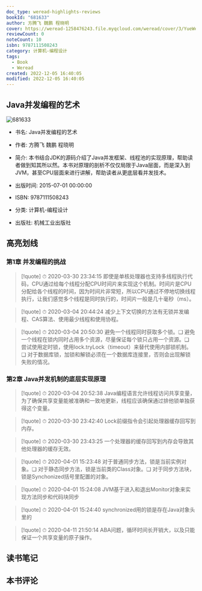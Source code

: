 ```yaml
---
doc_type: weread-highlights-reviews
bookId: "681633"
author: 方腾飞 魏鹏 程晓明
cover: https://weread-1258476243.file.myqcloud.com/weread/cover/3/YueWen_681633/t7_YueWen_681633.jpg
reviewCount: 0
noteCount: 10
isbn: 9787111508243
category: 计算机-编程设计
tags:
  - Book
  - Weread
created: 2022-12-05 16:40:05
modified: 2022-12-05 16:40:05
---
```


## Java并发编程的艺术

![681633](https://weread-1258476243.file.myqcloud.com/weread/cover/3/YueWen_681633/t7_YueWen_681633.jpg)
- 书名: Java并发编程的艺术
- 作者: 方腾飞 魏鹏 程晓明
- 简介: 本书结合JDK的源码介绍了Java并发框架、线程池的实现原理，帮助读者做到知其所以然。本书对原理的剖析不仅仅局限于Java层面，而是深入到JVM，甚至CPU层面来进行讲解，帮助读者从更底层看并发技术。

- 出版时间: 2015-07-01 00:00:00
- ISBN: 9787111508243
- 分类: 计算机-编程设计
- 出版社: 机械工业出版社

## 高亮划线

### 第1章 并发编程的挑战


> [!quote] ⏱ 2020-03-30 23:34:15
> 即使是单核处理器也支持多线程执行代码，CPU通过给每个线程分配CPU时间片来实现这个机制。时间片是CPU分配给各个线程的时间，因为时间片非常短，所以CPU通过不停地切换线程执行，让我们感觉多个线程是同时执行的，时间片一般是几十毫秒（ms）。
 


> [!quote] ⏱ 2020-03-04 20:44:24
> 减少上下文切换的方法有无锁并发编程、CAS算法、使用最少线程和使用协程。
 


> [!quote] ⏱ 2020-03-04 20:50:30
> 避免一个线程同时获取多个锁。❑ 避免一个线程在锁内同时占用多个资源，尽量保证每个锁只占用一个资源。❑ 尝试使用定时锁，使用lock.tryLock（timeout）来替代使用内部锁机制。❑ 对于数据库锁，加锁和解锁必须在一个数据库连接里，否则会出现解锁失败的情况。
 


### 第2章 Java并发机制的底层实现原理


> [!quote] ⏱ 2020-03-04 20:52:38
> Java编程语言允许线程访问共享变量，为了确保共享变量能被准确和一致地更新，线程应该确保通过排他锁单独获得这个变量。
 


> [!quote] ⏱ 2020-03-30 23:42:40
> Lock前缀指令会引起处理器缓存回写到内存。
 


> [!quote] ⏱ 2020-03-30 23:43:25
> 一个处理器的缓存回写到内存会导致其他处理器的缓存无效。
 


> [!quote] ⏱ 2020-04-01 15:23:48
> 对于普通同步方法，锁是当前实例对象。❑ 对于静态同步方法，锁是当前类的Class对象。❑ 对于同步方法块，锁是Synchonized括号里配置的对象。
 


> [!quote] ⏱ 2020-04-01 15:24:08
> JVM基于进入和退出Monitor对象来实现方法同步和代码块同步
 


> [!quote] ⏱ 2020-04-01 15:24:40
> synchronized用的锁是存在Java对象头里的
 


> [!quote] ⏱ 2020-04-11 21:50:14
> ABA问题，循环时间长开销大，以及只能保证一个共享变量的原子操作。
 



## 读书笔记


## 本书评论


